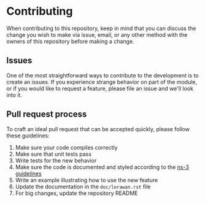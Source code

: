 # Contributing #

When contributing to this repository, keep in mind that you can discuss the
change you wish to make via issue, email, or any other method with the owners of
this repository before making a change.

## Issues ##

One of the most straightforward ways to contribute to the development is to
create an issues. If you experience strange behavior on part of the module, or
if you would like to request a feature, please file an issue and we'll look into
it.

## Pull request process ##

To craft an ideal pull request that can be accepted quickly, please follow these
guidelines:

1. Make sure your code compiles correctly
2. Make sure that unit tests pass
3. Write tests for the new behavior
4. Make sure the code is documented and styled according to the [ns-3
   guidelines](https://www.nsnam.org/docs/contributing/html/coding-style.html
   "ns-3 documentation and style guidelines")
5. Write an example illustrating how to use the new feature
6. Update the documentation in the `doc/lorawan.rst` file
7. For big changes, update the repository README
